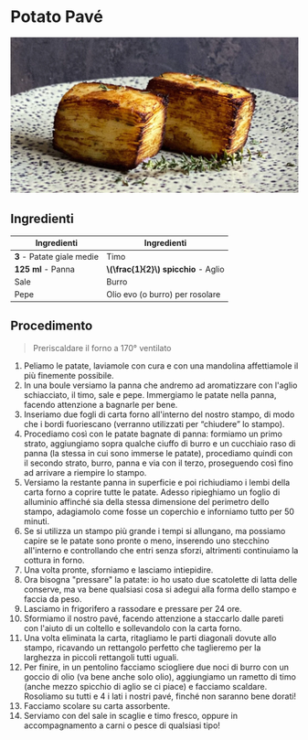 # Potato Pavé

![](img/Potato-Pave.webp)

## Ingredienti

| Ingredienti                  | Ingredienti             |
| ---------------------------- | ----------------------- |
| **3** - Patate giale medie | Timo |
| **125 ml** - Panna | **\\(\frac{1}{2}\\) spicchio** - Aglio |
| Sale | Burro |
| Pepe | Olio evo (o burro) per rosolare |

## Procedimento

> Preriscaldare il forno a 170° ventilato

1. Peliamo le patate, laviamole con cura e con una mandolina affettiamole il più finemente possibile.
1. In una boule versiamo la panna che andremo ad aromatizzare con l'aglio schiacciato, il timo, sale e pepe. Immergiamo le patate nella panna, facendo attenzione a bagnarle per bene.
1. Inseriamo due fogli di carta forno all'interno del nostro stampo, di modo che i bordi fuoriescano (verranno utilizzati per “chiudere” lo stampo).
1. Procediamo così con le patate bagnate di panna: formiamo un primo strato, aggiungiamo sopra qualche ciuffo di burro e un cucchiaio raso di panna (la stessa in cui sono immerse le patate), procediamo quindi con il secondo strato, burro, panna e via con il terzo, proseguendo così fino ad arrivare a riempire lo stampo.
1. Versiamo la restante panna in superficie e poi richiudiamo i lembi della carta forno a coprire tutte le patate. Adesso ripieghiamo un foglio di alluminio affinché sia della stessa dimensione del perimetro dello stampo, adagiamolo come fosse un coperchio e inforniamo tutto per 50 minuti.
1. Se si utilizza un stampo più grande i tempi si allungano, ma possiamo capire se le patate sono pronte o meno, inserendo uno stecchino all'interno e controllando che entri senza sforzi, altrimenti continuiamo la cottura in forno.
1. Una volta pronte, sforniamo e lasciamo intiepidire.
1. Ora bisogna "pressare" la patate: io ho usato due scatolette di latta delle conserve, ma va bene qualsiasi cosa si adegui alla forma dello stampo e faccia da peso.
1. Lasciamo in frigorifero a rassodare e pressare per 24 ore.
1. Sformiamo il nostro pavé, facendo attenzione a staccarlo dalle pareti con l'aiuto di un coltello e sollevandolo con la carta forno.
1. Una volta eliminata la carta, ritagliamo le parti diagonali dovute allo stampo, ricavando un rettangolo perfetto che taglieremo per la larghezza in piccoli rettangoli tutti uguali.
1. Per finire, in un pentolino facciamo sciogliere due noci di burro con un goccio di olio (va bene anche solo olio), aggiungiamo un rametto di timo (anche mezzo spicchio di aglio se ci piace) e facciamo scaldare. Rosoliamo su tutti e 4 i lati i nostri pavé, finché non saranno bene dorati!
1. Facciamo scolare su carta assorbente.
2. Serviamo con del sale in scaglie e timo fresco, oppure in accompagnamento a carni o pesce di qualsiasi tipo!